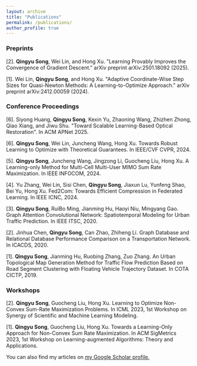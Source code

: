 ```yaml
---
layout: archive
title: "Publications"
permalink: /publications/
author_profile: true
---
```


### Preprints
[2]. **Qingyu Song**, Wei Lin, and Hong Xu. "Learning Provably Improves the Convergence of Gradient Descent." arXiv preprint arXiv:2501.18092 (2025).

[1]. Wei Lin, **Qingyu Song**, and Hong Xu. "Adaptive Coordinate-Wise Step Sizes for Quasi-Newton Methods: A Learning-to-Optimize Approach." arXiv preprint arXiv:2412.00059 (2024).


### Conference Proceedings
[6]. Siyong Huang, **Qingyu Song**, Kexin Yu, Zhaoning Wang, Zhizhen Zhong, Qiao Xiang, and Jiwu Shu. "Toward Scalable Learning-Based Optical Restoration". In ACM APNet 2025.

[6]. **Qingyu Song**, Wei Lin, Juncheng Wang, Hong Xu. Towards Robust Learning to Optimize with Theoretical Guarantees. In IEEE/CVF CVPR, 2024.

[5]. **Qingyu Song**, Juncheng Wang, Jingzong Li, Guocheng Liu, Hong Xu. A Learning-only Method for Multi-Cell Multi-User MIMO Sum Rate Maximization. In IEEE INFOCOM, 2024.

[4]. Yu Zhang, Wei Lin, Sisi Chen, **Qingyu Song**, Jiaxun Lu, Yunfeng Shao, Bei Yu, Hong Xu. Fed2Com: Towards Efficient Compression in Federated Learning. In IEEE ICNC, 2024.

[3]. **Qingyu Song**, RuiBo Ming, Jianming Hu, Haoyi Niu, Mingyang Gao. Graph Attention Convolutional Network: Spatiotemporal Modeling for Urban Traffic Prediction. In IEEE ITSC, 2020.

[2]. Jinhua Chen, **Qingyu Song**, Can Zhao, Zhiheng Li. Graph Database and Relational Database Performance Comparison on a Transportation Network. In ICACDS, 2020.

[1]. **Qingyu Song**, Jianming Hu, Ruobing Zhang, Zuo Zhang. An Urban Topological Map Generation Method for Traffic Flow Prediction Based on Road Segment Clustering with Floating Vehicle Trajectory Dataset. In COTA CICTP, 2019.


### Workshops
[2]. **Qingyu Song**, Guocheng Liu, Hong Xu. Learning to Optimize Non-Convex Sum-Rate Maximization Problems. In ICML 2023, 1st Workshop on Synergy of Scientific and Machine Learning Modeling.

[1]. **Qingyu Song**, Guocheng Liu, Hong Xu. Towards a Learning-Only Approach for Non-Convex Sum Rate Maximization. In ACM SigMetrics 2023, 1st Workshop on Learning-augmented Algorithms: Theory and Applications.


You can also find my articles on <u><a href="https://scholar.google.com/citations?hl=en&user=C33tGsQAAAAJ&view_op=list_works&sortby=pubdate"> my Google Scholar profile</a>.</u>

<!-- {% include base_path %}

{% for post in site.publications reversed %}
  {% include archive-single.html %}
{% endfor %} -->
